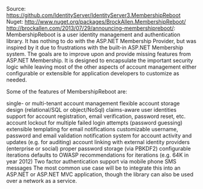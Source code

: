 Source: https://github.com/IdentityServer/IdentityServer3.MembershipReboot
Nuget: http://www.nuget.org/packages/BrockAllen.MembershipReboot/
http://brockallen.com/2013/07/29/announcing-membershipreboot/: 
MembershipReboot is a user identity management and authentication library. It has nothing to do with the ASP.NET Membership Provider, but was inspired by it due to frustrations with the built-in ASP.NET Membership system. The goals are to improve upon and provide missing features from ASP.NET Membership. It is designed to encapsulate the important security logic while leaving most of the other aspects of account management either configurable or extensible for application developers to customize as needed.

Some of the features of MembershipReboot are:

single- or multi-tenant account management
flexible account storage design (relational/SQL or object/NoSql)
claims-aware user identities
support for account registration, email verification, password reset, etc.
account lockout for multiple failed login attempts (password guessing)
extensible templating for email notifications
customizable username, password and email validation
notification system for account activity and updates (e.g. for auditing)
account linking with external identity providers (enterprise or social)
proper password storage (via PBKDF2)
configurable iterations
defaults to OWASP recommendations for iterations (e.g. 64K in year 2012)
Two factor authentication support via mobile phone SMS messages
The most common use case will be to integrate this into an ASP.NET or ASP.NET MVC application, though the library can also be used over a network as a service.

